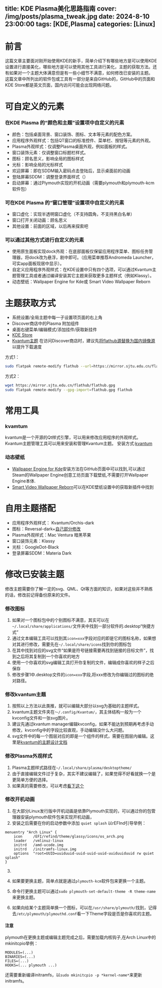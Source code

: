 title: KDE Plasma美化思路指南
cover: /img/posts/plasma_tweak.jpg
date: 2024-8-10 23:00:00
tags: [KDE,Plasma]
categories: [Linux]
-------------------

# 前言

这篇文章主要面对刚开始使用KDE的新手，简单介绍下有哪些地方是可以使用KDE设置进行直接美化，哪些地方是可以使用其他工具进行美化，主题的获取方法。还有如果对一个主题大体满意但是有一些小细节不满意，如何修改已安装的主题。
这篇文章中所列出的软件包或工具有一部分是来自GitHub的，GitHub中的页面和KDE Store都是英文页面，国内访问可能会出现网络问题。

# 可自定义的元素

### 在KDE Plasma 的“颜色和主题”设置项中自定义的元素

- 颜色：包括桌面背景、窗口装饰、图标、文本等元素的配色方案。
- 应用程序外观样式：包括QT窗口的标准控件、菜单栏、按钮等元素的外观。
- Plasma外观样式：仅调整Plasma桌面外观，例如面板的样式。
- 窗口装饰元素：仅调整窗口标题栏样式。
- 图标：顾名思义，影响全局的图标样式
- 光标：影响全局的光标样式
- 欢迎屏幕：即在SDDM输入密码点击登陆后，显示桌面前的动画
- 登陆屏幕SDDM：调整登录界面样式（）
- 启动屏幕：通过Plymouth实现的开机动画（需要plymouth和plymouth-kcm软件包）

### 可在KDE Plasma 的“窗口管理”设置项中自定义的元素

- 窗口虚化：实现半透明窗口虚化（不支持圆角，不支持黑白名单）
- 窗口打开关闭动画：顾名思义
- 其他设置：前面的区域，以后再来探索吧

### 可以通过其他方式进行自定义的元素

- 使用原生面板实现dock外观：在底部面板仅保留应用程序菜单、图标任务管理器，将dock改为悬浮，剧中即可。（应用菜单推荐Andromeda Launcher，可实app面板现居中显示）。
- 自定义应用程序外观样式：在KDE设置中只有四个选项，可以通过Kvantum主题管理工具或者通过编译安装其它主题来获取更多主题样式（例如Klassy）。
- 动态壁纸：Wallpaper Engine for Kde或 Smart Video Wallpaper Reborn

# 主题获取方式

- 系统设置/全局主题中每一子设置项页面的右上角
- Discover商店中的Plasma 附加组件
- 桌面右键菜单/编辑模式/添加挂件/获取新挂件
- [KDE Store](https://store.kde.org/)
- [Kvantum主题](https://store.kde.org/browse?cat=123)
在访问Discover商店时，建议先[将flathub源替换为国内镜像源](https://mirror.sjtu.edu.cn/docs/flathub)以提升下载速度

方式1：
```bash
sudo flatpak remote-modify flathub --url=https://mirror.sjtu.edu.cn/flathub
```
方式2：
```bash
wget https://mirror.sjtu.edu.cn/flathub/flathub.gpg
sudo flatpak remote-modify --gpg-import=flathub.gpg flathub
```
# 常用工具

### kvamtum

kvantum是一个开源的Qt样式引擎，可以用来修改应用程序的外观样式。Kvantum主题管理工具可以用来安装和管理Kvantum主题。
安装方式:[kvantum](https://github.com/tsujan/Kvantum/blob/master/Kvantum/INSTALL.md)
### 动态壁纸

- [Wallpaper Engine for Kde](https://github.com/catsout/wallpaper-engine-kde-plugin)安装方法在GitHub页面中可以找到,可以通过Steam的Wallpaper Engine创意工坊页面下载壁纸,不需要打开Wallpaper Engine本体.
- [Smart Video Wallpaper Reborn](https://store.kde.org/p/2139746)可以在KDE壁纸设置中的获取新插件中找到


# 自用主题搭配

- 应用程序外观样式： Kvantum/Orchis-dark
- 图标：Reversal-dark+[自己部分修改](https://github.com/Apiclo/app-svg-icons)
- Plasma外观样式：Mac Ventura 暗黑苹果
- 窗口装饰元素：Klassy
- 光标：GoogleDot-Black
- 登录屏幕SDDM：Materia Dark
# 修改已安装主题
修改主题需要你了解一定的svg、QML、Qt等方面的知识，如果对这些并不熟练的话，修改前记得备份原来的文件。
### 修改图标
1. 如果对一个图标包中的个别图标不满意，其实可以在`~/.local/share/applications/`文件夹中找到一部分软件的.desktop“快捷方式”
2. 通过文本编辑工具可以找到其`icon=xxx`字段对应的即是它的图标名称，如果想对其进行修改，需要先在`~/.local/share/icons`找到你的图标包
3. 在其中找到对应的svg文件“如果是符号链接需要再找到链接的目标文件”，找到之后将其复制到一个你喜欢的地方
4. 使用一个你喜欢的svg编辑工具打开你复制的文件，编辑成你喜欢的样子之后保存
5. 修改步骤1中.desktop文件的`icon=xxx`字段,将xxx修改为你编辑过的图标的绝对路径。

### 修改kvantum主题
1. 按照以上方法以此类推，就可以编辑大部分以svg为基础的主题样式。
2. kvantum主题文件夹在`～/.config/Kvantum/`，其主体结构一般为一个kvconfig文件和一张svg图片。
3. 建议先通过kvantum manager编辑kvconfig，如果不能达到预期再考虑手动修改，kvconfig中的字段比较直观，手动编辑没什么大问题。
4. svg文件中的每一个图层对应的即是一个组件的样式，需要在图层内编辑。这里是[kvantum的主题设计文档](https://github.com/tsujan/Kvantum/blob/master/Kvantum/doc/Theme-Making.pdf)

### 修改Plasma外观样式
1. Plasma主题样式路径在`~/.local/share/plasma/desktoptheme/`
2. 由于直接编辑文件过于复杂，其实不建议编辑了，如果觉得不好看就换一个是更简单方便的选择。
3. 如果真的需要修改，可以考虑[看下这个](https://develop.kde.org/docs/plasma/theme/quickstart/)
### 修改开机动画
1. 在大部分Linux发行版中开机动画是依靠Plymouth实现的，可以通过你的包管理器安装plymouth软件包来实现开机动画，
2. 安装之后需要在你的启动参数中添加 `quiet splash`
以rEFInd引导举例：
```
menuentry "Arch Linux" {
    icon     /EFI/refind/theme/glassy/icons/os_arch.png
    loader   /vmlinuz-linux
    initrd   /amd-ucode.img
    initrd   /initramfs-linux.img
    options  "root=UUID=uuiduuid-uuid-uuid-uuid-uuiduuiduuid rw quiet splash"
}
```
3. 

3. 如果要更换主题，简单点就是通过`plymouth-kcm`软件包来更换一个主题。
4. 命令行更换主题可以通过`sudo plymouth-set-default-theme -R theme-name`来更换主题。
3. 如果向给某个主题简单换一个图标，可以在`/usr/share/plymouth/`找到，记得去`/etc/plymouth/plymouthd.conf`看一下Theme字段是否是你喜欢的主题。
#### 注意
plymouth在更换主题或编辑主题完成之后，需要加载内核钩子,在Arch Linux中的mkinitcpio举例：
```
MODULES=(...)
BINARIES=(...)
FILES=(...)
HOOKS=(... plymouth ...)

```
还需要重新编译initramfs，以`sudo mkinitcpio -p *kernel-name*`来更新initramfs。
